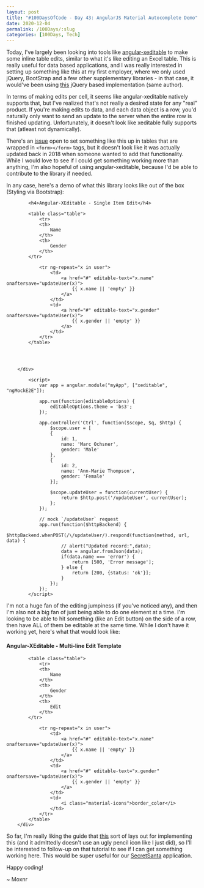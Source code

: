 ```yaml
---
layout: post
title: "#100DaysOfCode - Day 43: AngularJS Material Autocomplete Demo"
date: 2020-12-04
permalink: /100Days/:slug
categories: [100Days, Tech]
---
```


Today, I've largely been looking into tools like [angular-xeditable](https://github.com/vitalets/angular-xeditable) to make some inline table edits, similar to what it's like editing an Excel table. This is really useful for data based applications, and I was really interested in setting up something like this at my first employer, where we only used jQuery, BootStrap and a few other supplementary libraries - in that case, it would've been using [this](https://vitalets.github.io/x-editable/) jQuery based implementation (same author). 

In terms of making edits per cell, it seems like angular-xeditable natively supports that, but I've realized that's not really a desired state for any "real" product. If you're making edits to data, and each data object is a row, you'd naturally only want to send an update to the server when the entire row is finished updating. Unfortunately, it doesn't look like xeditable fully supports that (atleast not dynamically). 

There's an [issue](https://github.com/vitalets/angular-xeditable/issues/743) open to set something like this up in tables that are wrapped in `<form></form>` tags, but it doesn't look like it was actually updated back in 2018 when someone wanted to add that functionality. While I would love to see if I could get something working more than anything, I'm also hopeful of using angular-xeditable, because I'd be able to contribute to the library if needed.

In any case, here's a demo of what this library looks like out of the box (Styling via Bootstrap):
<html markdown="0">
    <div ng-controller="Ctrl">

			<h4>Angular-XEditable - Single Item Edit</h4>

			<table class="table">
				<tr>
				<th>
					Name
				</th>
				<th>
					Gender
				</th>
			</tr>

				<tr ng-repeat="x in user">
					<td>			
						<a href="#" editable-text="x.name" onaftersave="updateUser(x)">
							{{ x.name || 'empty' }}
						</a>
					</td>
					<td>			
						<a href="#" editable-text="x.gender" onaftersave="updateUser(x)">
							{{ x.gender || 'empty' }}
						</a>
					</td>
				</tr>
			</table>

    

    
		</div>
			
			<script>
				var app = angular.module("myApp", ["xeditable", "ngMockE2E"]);

				app.run(function(editableOptions) {
					editableOptions.theme = 'bs3';
				});

				app.controller('Ctrl', function($scope, $q, $http) {
					$scope.user = [
					{
						id: 1,
						name: 'Marc Ochsner',
						gender: 'Male'
					},
					{
						id: 2,
						name: 'Ann-Marie Thompson',
						gender: 'Female'
					}];

					$scope.updateUser = function(currentUser) {
						return $http.post('/updateUser', currentUser);
					};
				});

				// mock `/updateUser` request
				app.run(function($httpBackend) {
					$httpBackend.whenPOST(/\/updateUser/).respond(function(method, url, data) {
						// alert("Updated record:",data);
						data = angular.fromJson(data);
						if(data.name === 'error') {
							return [500, 'Error message']; 
						} else {
							return [200, {status: 'ok'}]; 
						}
					});
				});
			</script>
</html>

I'm not a huge fan of the editing jumpiness (if you've noticed any), and then I'm also not a big fan of just being able to do one element at a time. I'm looking to be able to hit something (like an Edit button) on the side of a row, then have ALL of them be editable at the same time. While I don't have it working yet, here's what that would look like:

<html markdown="0">
	<link href="https://fonts.googleapis.com/icon?family=Material+Icons"
				rel="stylesheet">
		<div ng-controller="Ctrl">
			<h4>Angular-XEditable - Multi-line Edit Template</h4>

			<table class="table">
				<tr>
				<th>
					Name
				</th>
				<th>
					Gender
				</th>
				<th>
					Edit
				</th>
			</tr>

				<tr ng-repeat="x in user">
					<td>			
						<a href="#" editable-text="x.name" onaftersave="updateUser(x)">
							{{ x.name || 'empty' }}
						</a>
					</td>
					<td>			
						<a href="#" editable-text="x.gender" onaftersave="updateUser(x)">
							{{ x.gender || 'empty' }}
						</a>
					</td>
					<td>
						<i class="material-icons">border_color</i>
					</td>
				</tr>
			</table>
		</div>
</html>

So far, I'm really liking the guide that [this](https://www.learnwebprogramming.info/2016/04/create-editable-tables-with-x-editable.html) sort of lays out for implementing this (and it admittedly doesn't use an ugly pencil icon like I just did), so I'll be interested to follow-up on that tutorial to see if I can get something working here. This would be super useful for our [SecretSanta](https://secretsanta.ochsners.us) application.

Happy coding!

~ Moxnr